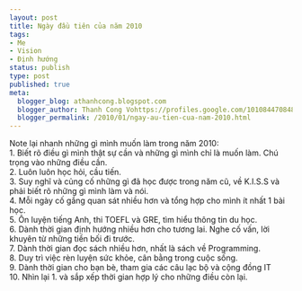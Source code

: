 ```yaml
---
layout: post
title: Ngày đầu tiên của năm 2010
tags:
- Me
- Vision
- Định hướng
status: publish
type: post
published: true
meta:
  blogger_blog: athanhcong.blogspot.com
  blogger_author: Thanh Cong Vohttps://profiles.google.com/101084470848901147240noreply@blogger.com
  blogger_permalink: /2010/01/ngay-au-tien-cua-nam-2010.html
---
```

Note lại nhanh những gì mình muốn làm trong năm 2010:<br />1. Biết rõ điều gì mình thật sự cần và những gì mình chỉ là muốn làm. Chú trọng vào những điều cần.<br />2. Luôn luôn học hỏi, cầu tiến.<br />3. Suy nghĩ và củng cố những gì đã học được trong năm cũ, về K.I.S.S và phải biết rõ những gì mình làm và nói.<br />4. Mỗi ngày cố gắng quan sát nhiều hơn và tổng hợp cho mình ít nhất 1 bài học.<br />5. Ôn luyện tiếng Anh, thi TOEFL và GRE, tìm hiểu thông tin du học.<br />6. Dành thời gian định hướng nhiều hơn cho tương lai. Nghe cố vấn, lời khuyên từ những tiền bối đi trước.<br />7. Dành thời gian đọc sách nhiều hơn, nhất là sách về Programming.<br />8. Duy trì việc rèn luyện sức khỏe, cân bằng trong cuộc sống.<br />9. Dành thời gian cho bạn bè, tham gia các câu lạc bộ và cộng đồng IT<br />10. Nhìn lại 1. và sắp xếp thời gian hợp lý cho những điều còn lại.
